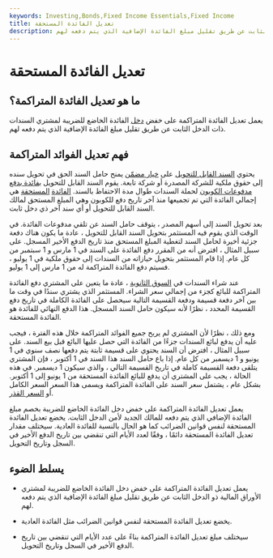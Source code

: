 ```yaml
---
keywords: Investing,Bonds,Fixed Income Essentials,Fixed Income
title: تعديل الفائدة المستحقة
description: يعمل تعديل الفائدة المتراكمة على خفض دخل الفائدة الخاضع للضريبة لمشتري الأوراق المالية ذات الدخل الثابت عن طريق تقليل مبلغ الفائدة الإضافية الذي يتم دفعه لهم.
---
```


# تعديل الفائدة المستحقة
## ما هو تعديل الفائدة المتراكمة؟

يعمل تعديل الفائدة المتراكمة على خفض [دخل](/fixed-incomesecurity) الفائدة الخاضع للضريبة لمشتري السندات ذات الدخل الثابت عن طريق تقليل مبلغ الفائدة الإضافية الذي يتم دفعه لهم.

## فهم تعديل الفوائد المتراكمة

يحتوي [السند القابل للتحويل](/convertiblebond) على [خيار مضمّن](/embeddedoption) يمنح حامل السند الحق في تحويل سنده إلى حقوق ملكية للشركة المصدرة أو شركة تابعة. يقوم السند القابل للتحويل [بفائدة بدفع مدفوعات الكوبون](/coupon) لحملة السندات طوال مدة الاحتفاظ بالسند. [الفائدة](/accruedinterest) [المستحقة](/accruedinterest) هي إجمالي الفائدة التي تم تجميعها منذ آخر تاريخ دفع للكوبون وهي المبلغ المستحق لمالك السند القابل للتحويل أو أي سند آخر ذي دخل ثابت.

بعد تحويل السند إلى أسهم المصدر ، يتوقف حامل السند عن تلقي مدفوعات الفائدة. في الوقت الذي يقوم فيه المستثمر بتحويل السند القابل للتحويل ، عادة ما يكون هناك دفعة جزئية أخيرة لحامل السند لتغطية المبلغ المستحق منذ تاريخ الدفع الأخير المسجل. على سبيل المثال ، افترض أنه من المقرر دفع الفائدة على السند في 1 مارس و 1 سبتمبر من كل عام. إذا قام المستثمر بتحويل حيازاته من السندات إلى حقوق ملكية في 1 يوليو ، فسيتم دفع الفائدة المتراكمة له من 1 مارس إلى 1 يوليو.

عند شراء السندات في [السوق الثانوية](/secondarymarket) ، عادة ما يتعين على المشتري دفع الفائدة المتراكمة للبائع كجزء من إجمالي سعر الشراء. المستثمر الذي يشتري سندًا في وقت ما بين آخر دفعة قسيمة ودفعة القسيمة التالية سيحصل على الفائدة الكاملة في تاريخ دفع القسيمة المحدد ، نظرًا لأنه سيكون حامل السند المسجل. هذا الدفع النهائي للفائدة هو الفائدة المستحقة.

ومع ذلك ، نظرًا لأن المشتري لم يربح جميع الفوائد المتراكمة خلال هذه الفترة ، فيجب عليه أن يدفع لبائع السندات جزءًا من الفائدة التي حصل عليها البائع قبل بيع السند. على سبيل المثال ، افترض أن السند يحتوي على قسيمة ثابتة يتم دفعها نصف سنوي في 1 يونيو و 1 ديسمبر من كل عام. إذا باع حامل السند هذا السند في 1 أكتوبر ، فإن المشتري يتلقى دفعة القسيمة كاملة في تاريخ القسيمة التالي ، والذي سيكون 1 ديسمبر. في هذه الحالة ، يجب على المشتري أن يدفع للبائع الفائدة المستحقة من 1 يونيو إلى 1 أكتوبر. بشكل عام ، يشتمل سعر السند على الفائدة المتراكمة ويسمى هذا السعر السعر الكامل أو [السعر القذر](/dirtyprice).

يعمل تعديل الفائدة المتراكمة على خفض دخل الفائدة الخاضع للضريبة بخصم مبلغ الفائدة الإضافي الذي يتم دفعه للمالك الجديد لأمن الدخل الثابت. يخضع تعديل الفائدة المستحقة لنفس قوانين الضرائب كما هو الحال بالنسبة للفائدة العادية. سيختلف مقدار تعديل الفائدة المستحقة دائمًا ، وفقًا لعدد الأيام التي تنقضي بين تاريخ الدفع الأخير في السجل وتاريخ التحويل.

## يسلط الضوء

- يعمل تعديل الفائدة المتراكمة على خفض دخل الفائدة الخاضع للضريبة لمشتري الأوراق المالية ذو الدخل الثابت عن طريق تقليل مبلغ الفائدة الإضافية الذي يتم دفعه لهم.

- يخضع تعديل الفائدة المستحقة لنفس قوانين الضرائب مثل الفائدة العادية.

- سيختلف مبلغ تعديل الفائدة المتراكمة بناءً على عدد الأيام التي تنقضي بين تاريخ الدفع الأخير في السجل وتاريخ التحويل.

